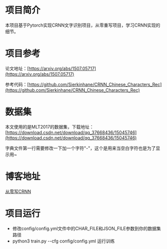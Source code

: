 # 项目简介
本项目基于Pytorch实现CRNN文字识别项目，从零重写项目，学习CRNN实现的细节。

# 项目参考
论文地址：[https://arxiv.org/abs/1507.05717](https://arxiv.org/abs/1507.05717)

参考代码：[https://github.com/Sierkinhane/CRNN_Chinese_Characters_Rec](https://github.com/Sierkinhane/CRNN_Chinese_Characters_Rec)

# 数据集
本文使用的是MLT2017的数据集，下载地址：[https://download.csdn.net/download/qq_37668436/15045746](https://download.csdn.net/download/qq_37668436/15045746)

字典文件第一行需要修改一下加一个字符"-"，这个是用来当空白字符也是为了显示用~

# 博客地址
[从零写CRNN](https://blog.csdn.net/qq_37668436/article/details/113642808)

# 项目运行
- 修改config/config.yml文件中的CHAR_FILE和JSON_FILE参数到你的数据集路径
- python3 train.py --cfg config/config.yml 运行训练
